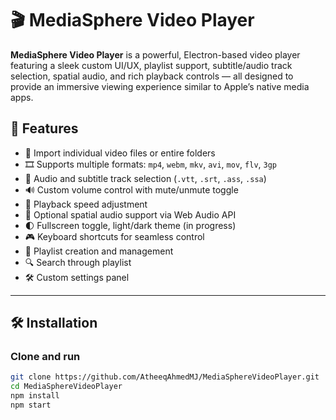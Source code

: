 # 🎬 MediaSphere Video Player

**MediaSphere Video Player** is a powerful, Electron-based video player featuring a sleek custom UI/UX, playlist support, subtitle/audio track selection, spatial audio, and rich playback controls — all designed to provide an immersive viewing experience similar to Apple’s native media apps.



## 🚀 Features

- 📂 Import individual video files or entire folders
- 🎞️ Supports multiple formats: `mp4`, `webm`, `mkv`, `avi`, `mov`, `flv`, `3gp`
- 🎵 Audio and subtitle track selection (`.vtt`, `.srt`, `.ass`, `.ssa`)
- 🔊 Custom volume control with mute/unmute toggle
- 🧭 Playback speed adjustment
- 🌌 Optional spatial audio support via Web Audio API
- 🌓 Fullscreen toggle, light/dark theme (in progress)
- 🎮 Keyboard shortcuts for seamless control
- 📜 Playlist creation and management
- 🔍 Search through playlist
- 🛠️ Custom settings panel

---

## 🛠️ Installation

### Clone and run

```bash
git clone https://github.com/AtheeqAhmedMJ/MediaSphereVideoPlayer.git
cd MediaSphereVideoPlayer
npm install
npm start
